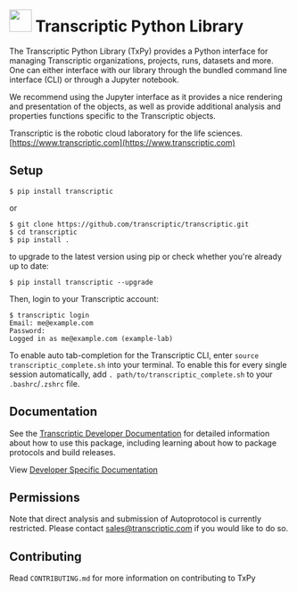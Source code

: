 # <img src= "https://static-public.transcriptic.com/logos/blobs.svg" width="40" height="40"> Transcriptic Python Library

The Transcriptic Python Library (TxPy) provides a Python interface for managing Transcriptic organizations, projects, runs, datasets and more.
One can either interface with our library through the bundled command line interface (CLI) or through a Jupyter notebook.

We recommend using the Jupyter interface as it provides a nice rendering and presentation of the objects, as well as provide
additional analysis and properties functions specific to the Transcriptic objects.

Transcriptic is the robotic cloud laboratory for the life sciences. [https://www.transcriptic.com](https://www.transcriptic.com)

## Setup

```
$ pip install transcriptic
```

or

```
$ git clone https://github.com/transcriptic/transcriptic.git
$ cd transcriptic
$ pip install .
```

to upgrade to the latest version using pip or check whether you're already up to date:
```
$ pip install transcriptic --upgrade
```

Then, login to your Transcriptic account:

```
$ transcriptic login
Email: me@example.com
Password:
Logged in as me@example.com (example-lab)
```

To enable auto tab-completion for the Transcriptic CLI, enter `source transcriptic_complete.sh` into your terminal.
To enable this for every single session automatically, add `. path/to/transcriptic_complete.sh` to your `.bashrc`/`.zshrc` file.

## Documentation

See the [Transcriptic Developer Documentation](https://developers.transcriptic.com/docs/getting-started-with-the-cli) for detailed information about how to use this package, including learning about how to package protocols and build releases.

View [Developer Specific Documentation](http://transcriptic.readthedocs.io/en/latest/)

## Permissions

Note that direct analysis and submission of Autoprotocol is currently restricted. Please contact sales@transcriptic.com if you would like to do so.

## Contributing

Read `CONTRIBUTING.md` for more information on contributing to TxPy
